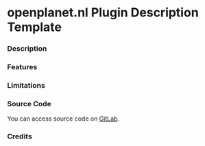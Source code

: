 # openplanet.nl Plugin Description Template

### Description
### Features
### Limitations

### Source Code
You can access source code on [GitLab](https://gitlab.com/DergnNamedSkye/op-borders).

### Credits
